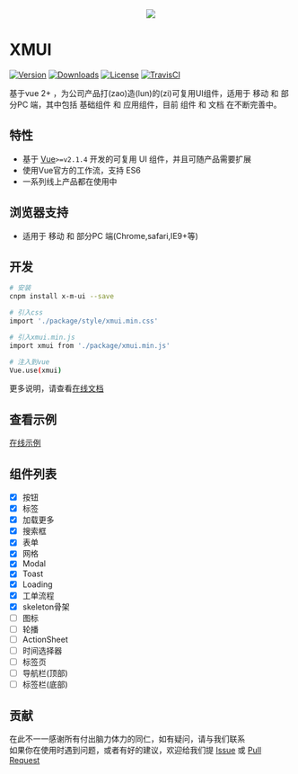 <div align=center><a href="https://github.com/monw3c/xmui" target="blank"><img src="https://github.com/monw3c/xmui/blob/master/docs/imgs/logo.png"/></a></div>  

# XMUI  

[![Version](https://img.shields.io/npm/v/x-m-ui.svg)](https://www.npmjs.com/package/x-m-ui) [![Downloads](http://img.shields.io/npm/dm/x-m-ui.svg)](https://www.npmjs.com/package/x-m-ui) [![License](https://img.shields.io/npm/l/x-m-ui.svg?style=flat)](https://opensource.org/licenses/MIT) [![TravisCI](https://img.shields.io/badge/build-passing-brightgreen.svg)](https://travis-ci.org/XadillaX/x-m-ui)  

基于vue 2+ ，为公司产品打(zao)造(lun)的(zi)可复用UI组件，适用于 移动 和 部分PC 端，其中包括 基础组件 和 应用组件，目前 组件 和 文档 在不断完善中。


## 特性

- 基于 [Vue](http://vuejs.org/)`>=v2.1.4` 开发的可复用 UI 组件，并且可随产品需要扩展
- 使用Vue官方的工作流，支持 ES6
- 一系列线上产品都在使用中

## 浏览器支持

- 适用于 移动 和 部分PC 端(Chrome,safari,IE9+等)

## 开发  

``` bash
# 安装
cnpm install x-m-ui --save  

# 引入css
import './package/style/xmui.min.css'  

# 引入xmui.min.js
import xmui from './package/xmui.min.js'  

# 注入到vue
Vue.use(xmui)
```  
更多说明，请查看[在线文档](https://monw3c.github.io/xmui/)

## 查看示例  

[在线示例](https://jsfiddle.net/kan831019/hh631dnc/6/embedded/)  

## 组件列表
- [x] 按钮
- [x] 标签
- [x] 加载更多
- [x] 搜索框
- [x] 表单
- [x] 网格
- [x] Modal
- [x] Toast
- [x] Loading
- [x] 工单流程
- [x] skeleton骨架
- [ ] 图标
- [ ] 轮播
- [ ] ActionSheet
- [ ] 时间选择器
- [ ] 标签页
- [ ] 导航栏(顶部)
- [ ] 标签栏(底部)

## 贡献

在此不一一感谢所有付出脑力体力的同仁，如有疑问，请与我们联系   
如果你在使用时遇到问题，或者有好的建议，欢迎给我们提 [Issue](https://github.com/monw3c/xmui/issues) 或 [Pull Request](https://github.com/monw3c/xmui/pulls)
